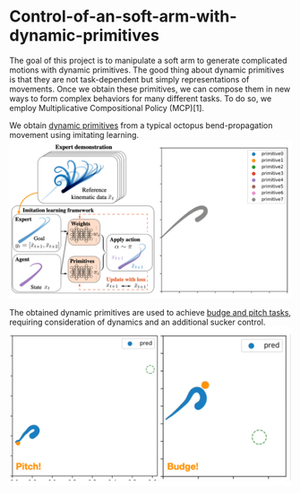 # Control-of-an-soft-arm-with-dynamic-primitives

The goal of this project is to manipulate a soft arm to generate complicated motions with dynamic primitives. The good thing about dynamic primitives is that they are not task-dependent but simply representations of movements. Once we obtain these primitives, we can compose them in new ways to form complex behaviors for many different tasks. To do so, we employ Multiplicative Compositional Policy (MCP)[1].

We obtain [dynamic primitives](https://github.com/chshih2/Control-of-an-soft-arm-with-dynamic-primitives/tree/main/primitives) from a typical octopus bend-propagation movement using imitating learning.
![primitives_gif.gif](primitives_gif.gif)

The obtained dynamic primitives are used to achieve [budge and pitch tasks](https://github.com/chshih2/Control-of-an-soft-arm-with-dynamic-primitives/tree/main/control-tasks), requiring consideration of dynamics and an additional sucker control.
![budge_throw_gif.gif](budge_throw_gif.gif)

